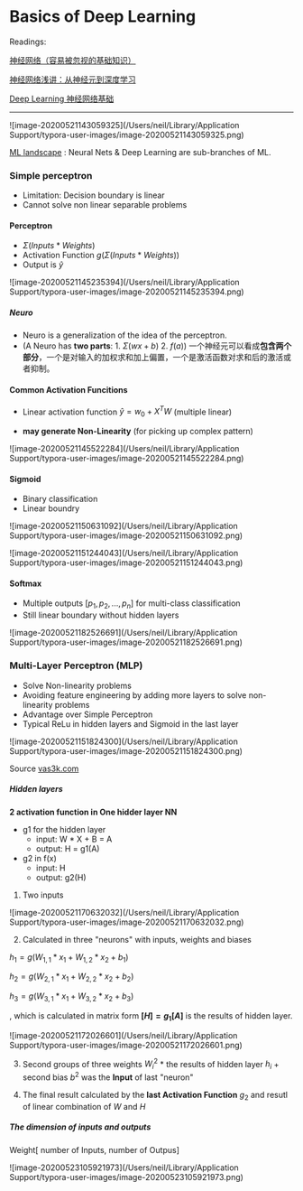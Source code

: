 # Basics of Deep Learning

Readings:

[神经网络（容易被忽视的基础知识）](https://zhuanlan.zhihu.com/p/29633019)

[神经网络浅讲：从神经元到深度学习](https://www.cnblogs.com/subconscious/p/5058741.html)

[Deep Learning 神经网络基础](https://www.cnblogs.com/maybe2030/p/5597716.html)

---



![image-20200521143059325](/Users/neil/Library/Application Support/typora-user-images/image-20200521143059325.png)

[ML landscape](http://vas3k.com) : Neural Nets & Deep Learning are sub-branches of ML.



### Simple perceptron

* Limitation: Decision boundary is linear
* Cannot solve non linear separable problems

#### Perceptron

* $\Sigma(Inputs * Weights)$
* Activation Function $g(\Sigma(Inputs * Weights))$ 
* Output is $\hat{y}$

![image-20200521145235394](/Users/neil/Library/Application Support/typora-user-images/image-20200521145235394.png)

##### Neuro

* Neuro is a generalization of the idea of the perceptron.
* (A Neuro has **two parts**: 1. $\Sigma(wx+b)$ 2. $f(a)$) 一个神经元可以看成**包含两个部分**，一个是对输入的加权求和加上偏置，一个是激活函数对求和后的激活或者抑制。

#### Common Activation Funcitions

* Linear activation function $\hat{y}=w_0+X^TW$ (multiple linear)

* **may generate Non-Linearity** (for picking up complex pattern)

![image-20200521145522284](/Users/neil/Library/Application Support/typora-user-images/image-20200521145522284.png)

#### Sigmoid

* Binary classification
* Linear boundry

![image-20200521150631092](/Users/neil/Library/Application Support/typora-user-images/image-20200521150631092.png)

![image-20200521151244043](/Users/neil/Library/Application Support/typora-user-images/image-20200521151244043.png)



#### Softmax

* Multiple outputs $[p_1, p_2, ..., p_n]$ for multi-class classification
* Still linear boundary without hidden layers

![image-20200521182526691](/Users/neil/Library/Application Support/typora-user-images/image-20200521182526691.png)

### Multi-Layer Perceptron (MLP)

* Solve Non-linearity problems
* Avoiding feature engineering by adding more layers to solve non-linearity problems
* Advantage over Simple Perceptron
* Typical ReLu in hidden layers and Sigmoid in the last layer

![image-20200521151824300](/Users/neil/Library/Application Support/typora-user-images/image-20200521151824300.png)

Source [vas3k.com](http://vas3k.com)



##### Hidden layers

**2 activation function in One hidder layer NN**

* g1 for the hidden layer
  * input: W * X + B = A
  * output: H = g1(A)
* g2 in f(x)
  * input: H
  * output: g2(H)

1. Two inputs

![image-20200521170632032](/Users/neil/Library/Application Support/typora-user-images/image-20200521170632032.png)

2. Calculated in three "neurons" with inputs, weights and biases

$h_1=g(W_{1,1}*x_1+W_{1,2}*x_2+b_1)$

$h_2=g(W_{2,1}*x_1+W_{2,2}*x_2+b_2)$

$h_3=g(W_{3,1}*x_1+W_{3,2}*x_2+b_3)$

, which is calculated in matrix form **$[H]=g_1[A]$** is the results of hidden layer.

![image-20200521172026601](/Users/neil/Library/Application Support/typora-user-images/image-20200521172026601.png)

3. Second groups of three weights $W_i^2$ * the results of hidden layer $h_{i}$ + second bias $b^2$ was the **Input** of last "neuron"

4. The final result calculated by the **last Activation Function** $g_2$ and resutl of linear combination of $W$ and $H$



##### The dimension of inputs and outputs

Weight[ number of Inputs, number of Outpus]

![image-20200523105921973](/Users/neil/Library/Application Support/typora-user-images/image-20200523105921973.png)



